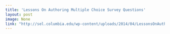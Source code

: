 ```yaml
---
title: 'Lessons On Authoring Multiple Choice Survey Questions'
layout: post
image: None
link: "http://sel.columbia.edu/wp-content/uploads/2014/04/LessonsOnAuthoringMultipleChoice.pdf"
---
```



 
